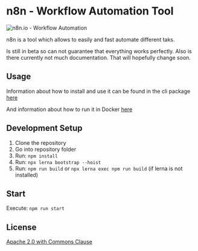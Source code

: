 # n8n - Workflow Automation Tool

![n8n.io - Workflow Automation](https://n8n.io/n8n-logo.png)

n8n is a tool which allows to easily and fast automate different taks.

Is still in beta so can not guarantee that everything works perfectly. Also
is there currently not much documentation. That will hopefully change soon.


## Usage

Information about how to install and use it can be found in the cli package [here](packages/cli/README.md)

And information about how to run it in Docker [here](docker/images/n8n/README.md)


## Development Setup

1. Clone the repository
2. Go into repository folder
3. Run: `npm install`
4. Run: `npx lerna bootstrap --hoist`
5. Run: `npm run build` or `npx lerna exec npm run build` (if lerna is not installed)

## Start

Execute: `npm run start`


## License

[Apache 2.0 with Commons Clause](LICENSE.md)
